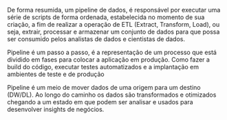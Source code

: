 De forma resumida, um pipeline de dados, é responsável por executar uma série de scripts de forma ordenada, estabelecida no momento de sua criação, a fim de realizar a operação de ETL (Extract, Transform, Load), ou seja, extrair, processar e armazenar um conjunto de dados para que possa ser consumido pelos analistas de dados e cientistas de dados.

Pipeline é um passo a passo, é a representação de um processo que está dividido em fases para colocar a aplicação em produção. Como fazer a build do código, executar testes automatizados e a implantação em ambientes de teste e de produção

Pipeline é um meio de mover dados de uma origem para um destino (DW/DL). Ao longo do caminho os dados são transformados e otimizados chegando a um estado em que podem ser analisar e usados para desenvolver insights de negócios.
